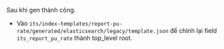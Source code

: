 Sau khi gen thành công.
- Vào `its/index-templates/report-pu-rate/generated/elasticsearch/legacy/template.json` để chỉnh lại field `its_report_pu_rate` thành top_level root.